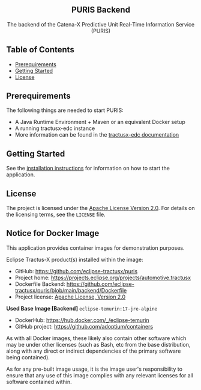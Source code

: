 <div align="center">
  <h2 align="center">PURIS Backend</h2>
  The backend of the Catena-X Predictive Unit Real-Time Information Service (PURIS)
</div>

## Table of Contents

- [Prerequirements](#prerequirements)
- [Getting Started](#getting-started)
- [License](#license)

## Prerequirements

The following things are needed to start PURIS:

- A Java Runtime Environment + Maven or an equivalent Docker setup
- A running tractusx-edc instance
- More information can be found in the [tractusx-edc documentation](https://github.com/eclipse-tractusx/tractusx-edc)

## Getting Started

See the [installation instructions](INSTALL.md) for information on how to start the application.

## License

The project is licensed under the [Apache License Version 2.0](https://www.apache.org/licenses/LICENSE-2.0).
For details on the licensing terms, see the `LICENSE` file.

## Notice for Docker Image

This application provides container images for demonstration purposes.

Eclipse Tractus-X product(s) installed within the image:

- GitHub: https://github.com/eclipse-tractusx/puris
- Project home: https://projects.eclipse.org/projects/automotive.tractusx
- Dockerfile Backend: https://github.com/eclipse-tractusx/puris/blob/main/backend/Dockerfile
- Project license: [Apache License, Version 2.0](https://github.com/eclipse-tractusx/puris/blob/main/backend/LICENSE)

**Used Base Image [Backend]**
`eclipse-temurin:17-jre-alpine`

- DockerHub: https://hub.docker.com/_/eclipse-temurin
- GitHub project: https://github.com/adoptium/containers

As with all Docker images, these likely also contain other software which may be under other licenses (such as Bash, etc
from the base distribution, along with any direct or indirect dependencies of the primary software being contained).

As for any pre-built image usage, it is the image user's responsibility to ensure that any use of this image complies
with any relevant licenses for all software contained within.
